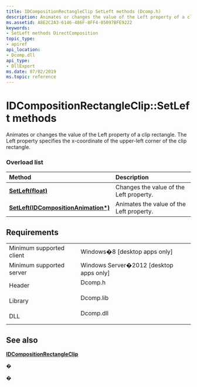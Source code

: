 ```yaml
---
title: IDCompositionRectangleClip SetLeft methods (Dcomp.h)
description: Animates or changes the value of the Left property of a clip rectangle.
ms.assetid: A8E2C2A3-6146-486F-8FF4-05097BFE9222
keywords:
- SetLeft methods DirectComposition
topic_type:
- apiref
api_location:
- Dcomp.dll
api_type:
- DllExport
ms.date: 07/02/2019
ms.topic: reference
---
```


# IDCompositionRectangleClip::SetLeft methods

Animates or changes the value of the Left property of a clip rectangle. The Left property specifies the x-coordinate of the upper-left corner of the clip rectangle.

### Overload list



| Method                                                                                                 | Description                                         |
|:-------------------------------------------------------------------------------------------------------|:----------------------------------------------------|
| [**SetLeft(float)**](https://msdn.microsoft.com/library/Hh448899(v=VS.85).aspx)                                     | Changes the value of the Left property.<br/>  |
| [**SetLeft(IDCompositionAnimation\*)**](https://msdn.microsoft.com/library/Hh448901(v=VS.85).aspx) | Animates the value of the Left property.<br/> |



## Requirements



|                                     |                                                                                      |
|-------------------------------------|--------------------------------------------------------------------------------------|
| Minimum supported client<br/> | Windows�8 \[desktop apps only\]<br/>                                           |
| Minimum supported server<br/> | Windows Server�2012 \[desktop apps only\]<br/>                                 |
| Header<br/>                   | <dl> <dt>Dcomp.h</dt> </dl>   |
| Library<br/>                  | <dl> <dt>Dcomp.lib</dt> </dl> |
| DLL<br/>                      | <dl> <dt>Dcomp.dll</dt> </dl> |



## See also

<dl> <dt>

[**IDCompositionRectangleClip**](https://msdn.microsoft.com/library/Hh437434(v=VS.85).aspx)
</dt> </dl>

�

�





